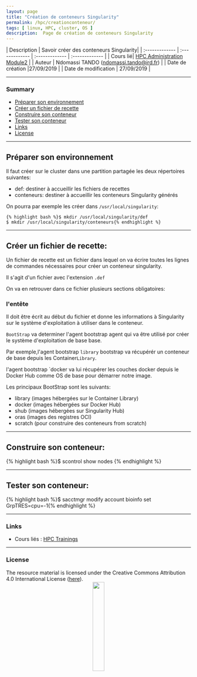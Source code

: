 ```yaml
---
layout: page
title: "Création de conteneurs Singularity"
permalink: /hpc/creationconteneur/
tags: [ linux, HPC, cluster, OS ]
description:  Page de création de conteneurs Singularity
---
```


| Description | Savoir créer des conteneurs Singularity|
| :------------- | :------------- | :------------- | :------------- |
| Cours lié| [HPC Administration Module2](https://southgreenplatform.github.io/trainings/Module2/) |
| Auteur | Ndomassi TANDO (ndomassi.tando@ird.fr)  |
| Date de création |27/09/2019 |
| Date de modification | 27/09/2019 |


-----------------------


### Summary

<!-- TOC depthFrom:2 depthTo:2 withLinks:1 updateOnSave:1 orderedList:0 -->
* [Préparer son environnement](#part-1)
* [Créer un fichier de recette](#part-2)
* [Construire son conteneur](#part-3)
* [Tester son conteneur](#part-3)
* [Links](#links)
* [License](#license)


-----------------------
<a name="part-1"></a>
## Préparer son environnement

Il faut créer sur le cluster dans une partition partagée les deux répertoires suivantes:

- def: destiner à accueillir les fichiers de recettes 
- conteneurs: destiner à accueillir les conteneurs Singularity générés

On pourra par exemple les créer dans `/usr/local/singularity`:

    {% highlight bash %}$ mkdir /usr/local/singularity/def
    $ mkdir /usr/local/singularity/conteneurs{% endhighlight %} 

-------------------------------------------------------------------------------------

<a name="part-2"></a>
## Créer un fichier de recette:
       
Un fichier de recette est un fichier dans lequel on va écrire toutes les lignes de commandes nécessaires pour créer un conteneur singularity.

Il s'agit d'un fichier avec l'extension `.def`

On va en  retrouver dans ce fichier plusieurs sections obligatoires:

### l'entête

Il doit être écrit au début du fichier et donne les informations à Singularity sur le système d'exploitation à utiliser dans le conteneur. 

`BootStrap` va determiner l'agent bootstrap agent qui va être utilisé por créer le système d'exploitation de base base. 

Par exemple,l'agent bootstrap `library` bootstrap va  récupérér un conteneur de base depuis les Container`Library`. 

l'agent bootstrap `docker va lui récupérer les couches docker depuis le Docker Hub comme OS de base pour démarrer notre image.

Les principaux BootStrap sont les suivants:

- library (images hébergées sur le Container Library)
- docker (images hébergées sur Docker Hub)
- shub (images hébergées sur Singularity Hub)
- oras (images des registres OCI)
- scratch (pour construire des conteneurs from scratch)


----------------------------------------------------------------------------------------------

<a name="part-3"></a>
## Construire son conteneur:


{% highlight bash %}$ scontrol show nodes {% endhighlight %}

----------------------------------------------------------------------------------------------

<a name="part-4"></a>
## Tester son conteneur:



{% highlight bash %}$ sacctmgr modify  account bioinfo set GrpTRES=cpu=-1{% endhighlight %}
  
-----------------------

### Links
<a name="links"></a>

* Cours liés : [HPC Trainings](https://southgreenplatform.github.io/trainings/HPC/)


-----------------------

### License
<a name="license"></a>

<div>
The resource material is licensed under the Creative Commons Attribution 4.0 International License (<a href="http://creativecommons.org/licenses/by-nc-sa/4.0/">here</a>).
<center><img width="25%" class="img-responsive" src="http://creativecommons.org.nz/wp-content/uploads/2012/05/by-nc-sa1.png"/>
</center>
</div>
                  
 
